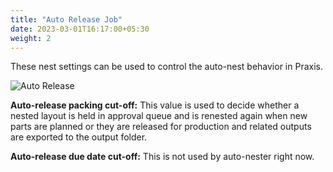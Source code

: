 ```yaml
---
title: "Auto Release Job"
date: 2023-03-01T16:17:00+05:30
weight: 2
---
```


These nest settings can be used to control the auto-nest behavior in Praxis.

![Auto Release](/images/AutoRelease.png)

**Auto-release packing cut-off:** This value is used to decide whether a nested layout is held in approval queue and is renested again when new parts are planned or they are released for production and related outputs are exported to the output folder.

**Auto-release due date cut-off:** This is not used by auto-nester right now.
